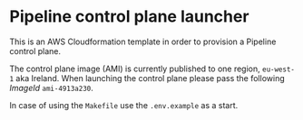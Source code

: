 # Pipeline control plane launcher

This is an AWS Cloudformation template in order to provision a Pipeline control plane.

The control plane image (AMI) is currently published to one region, `eu-west-1` aka Ireland. When launching the control plane please pass the following *ImageId* `ami-4913a230`.

In case of using the `Makefile` use the `.env.example` as a start. 
